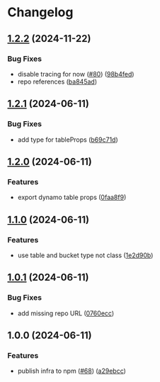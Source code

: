 # Changelog

## [1.2.2](https://github.com/storacha/content-claims/compare/content-claims-infra-v1.2.1...content-claims-infra-v1.2.2) (2024-11-22)


### Bug Fixes

* disable tracing for now ([#80](https://github.com/storacha/content-claims/issues/80)) ([98b4fed](https://github.com/storacha/content-claims/commit/98b4fedc7f2071e10777720bc074f177ec78811f))
* repo references ([ba845ad](https://github.com/storacha/content-claims/commit/ba845ad1d40c158d9f1a5c0e2640284bfbf6dc97))

## [1.2.1](https://github.com/storacha/content-claims/compare/content-claims-infra-v1.2.0...content-claims-infra-v1.2.1) (2024-06-11)


### Bug Fixes

* add type for tableProps ([b69c71d](https://github.com/storacha/content-claims/commit/b69c71d38adfc90b9eb94658bf8e05d56c53df4c))

## [1.2.0](https://github.com/storacha/content-claims/compare/content-claims-infra-v1.1.0...content-claims-infra-v1.2.0) (2024-06-11)


### Features

* export dynamo table props ([0faa8f9](https://github.com/storacha/content-claims/commit/0faa8f9caea3cda726eb39a351ea3c4c86912e90))

## [1.1.0](https://github.com/storacha/content-claims/compare/content-claims-infra-v1.0.1...content-claims-infra-v1.1.0) (2024-06-11)


### Features

* use table and bucket type not class ([1e2d90b](https://github.com/storacha/content-claims/commit/1e2d90b47688b40521ff41c8140b8a3cafce1296))

## [1.0.1](https://github.com/storacha/content-claims/compare/content-claims-infra-v1.0.0...content-claims-infra-v1.0.1) (2024-06-11)


### Bug Fixes

* add missing repo URL ([0760ecc](https://github.com/storacha/content-claims/commit/0760eccba84e2a2a7fd0176d638c5276910e9e89))

## 1.0.0 (2024-06-11)


### Features

* publish infra to npm ([#68](https://github.com/storacha/content-claims/issues/68)) ([a29ebcc](https://github.com/storacha/content-claims/commit/a29ebcc60ba22527d64bc76145ac48efd9a69836))
